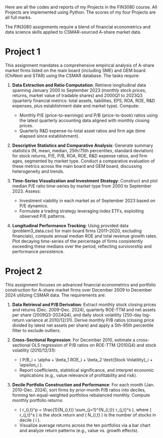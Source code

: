 Here are all the codes and reports of my Projects in the FIN3080 course. All Projects are implemented using Python. The scores of my four Projects are all full marks.

The FIN3080 assignments require a blend of financial econometrics and data science skills applied to CSMAR-sourced A-share market data.
# Project 1
This assignment mandates a comprehensive empirical analysis of A-share market firms listed on the main board (including SME) and GEM board (ChiNext and STAR) using the CSMAR database. The tasks require:

1. **Data Extraction and Ratio Computation**: Retrieve longitudinal data spanning January 2000 to September 2023 (monthly stock prices, returns, market value of tradable shares) and 2000Q1 to 2023Q3 (quarterly financial metrics: total assets, liabilities, EPS, ROA, ROE, R&D expenses, plus establishment date and market type). Compute:
	- Monthly P/E (price-to-earnings) and P/B (price-to-book) ratios using the latest quarterly accounting data aligned with monthly closing prices.
	- Quarterly R&D expense-to-total asset ratios and firm age (time elapsed since establishment).

2. **Descriptive Statistics and Comparative Analysis**: Generate summary statistics (N, mean, median, 25th/75th percentiles, standard deviation) for stock returns, P/E, P/B, ROA, ROE, R&D expense ratios, and firm ages, segmented by market type. Conduct a comparative evaluation of these metrics across the main board and GEM board, discussing heterogeneity and trends.

3. **Time-Series Visualization and Investment Strategy**: Construct and plot median P/E ratio time-series by market type from 2000 to September 2023. Assess:
	- Investment viability in each market as of September 2023 based on P/E dynamics.
	- Formulate a trading strategy leveraging index ETFs, exploiting observed P/E patterns.

4. **Longitudinal Performance Tracking**: Using provided data (problem3_data.csv) for main board firms (2011–2020, excluding financials), compute annual median ROE and total revenue growth rates. Plot decaying time-series of the percentage of firms consistently exceeding these medians over the period, reflecting survivorship and performance persistence.
# Project 2
This assignment focuses on advanced financial econometrics and portfolio construction for A-share market firms over December 2009 to December 2024 utilizing CSMAR data. The requirements are:

1. **Data Retrieval and P/B Derivation**: Extract monthly stock closing prices and returns (Dec. 2009–Dec. 2024), quarterly ROE-TTM and net assets per share (2009Q3–2024Q4), and daily stock volatility (250-day log-return variance at 2010/12/31). Derive monthly P/B ratios (closing price divided by latest net assets per share) and apply a 5th–95th percentile filter to exclude outliers.

2. **Cross-Sectional Regression**: For December 2010, estimate a cross-sectional OLS regression of P/B ratios on ROE-TTM (2010Q4) and stock volatility (2010/12/31):
   - \( P/B_i = \alpha + \beta_1 ROE_i + \beta_2 \text{Stock Volatility}_i + \epsilon_i \).
   - Report coefficients, statistical significance, and interpret economic implications (e.g., value relevance of profitability and risk).

3. **Decile Portfolio Construction and Performance**: For each month (Jan. 2010–Dec. 2024), sort firms by prior-month P/B ratios into deciles, forming ten equal-weighted portfolios rebalanced monthly. Compute monthly portfolio returns:
   - \( r_{i,t}^p = \frac{1}{N_{i,t}} \sum_{j=1}^{N_{i,t}} r_{j,t}^s \), where \( r_{j,t}^s \) is the stock return and \( N_{i,t} \) is the number of stocks in decile \( i \).
   - Visualize average returns across the ten portfolios via a bar chart and analyze return patterns (e.g., value vs. growth effects).